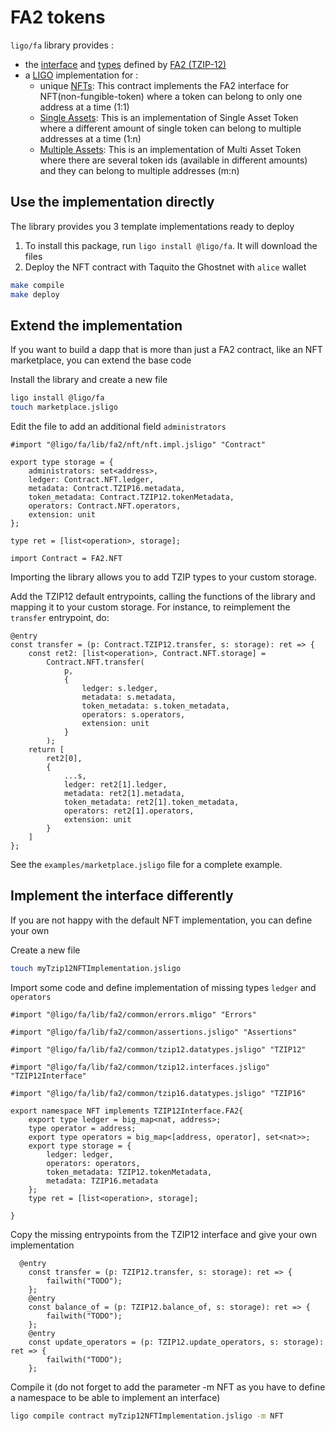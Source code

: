 # FA2 tokens

`ligo/fa` library provides :

- the [interface](./lib/fa2/common/tzip12.interfaces.jsligo) and [types](./lib/fa2/common/tzip12.datatypes.jsligo) defined by [FA2 (TZIP-12)](https://tzip.tezosagora.org/proposal/tzip-12/)
- a [LIGO](https://ligolang.org/) implementation for :
  - unique [NFTs](./lib/fa2/nft/nft.impl.jsligo): This contract implements the FA2 interface for
    NFT(non-fungible-token) where a token can belong to only one address at a time
    (1:1)
  - [Single Assets](./lib/fa2/asset/single_asset.impl.mligo): This is an implementation of
    Single Asset Token where a different amount of single token can belong to multiple
    addresses at a time (1:n)
  - [Multiple Assets](./lib/fa2/asset/multi_asset.impl.mligo): This is an implementation of
    Multi Asset Token where there are several token ids (available in different amounts)
    and they can belong to multiple addresses (m:n)

## Use the implementation directly

The library provides you 3 template implementations ready to deploy

1. To install this package, run `ligo install @ligo/fa`. It will download the files
1. Deploy the NFT contract with Taquito the Ghostnet with `alice` wallet

```bash
make compile
make deploy
```

## Extend the implementation

If you want to build a dapp that is more than just a FA2 contract, like an NFT marketplace, you can extend the base code

Install the library and create a new file

```bash
ligo install @ligo/fa
touch marketplace.jsligo
```

Edit the file to add an additional field `administrators`

```ligolang
#import "@ligo/fa/lib/fa2/nft/nft.impl.jsligo" "Contract"

export type storage = {
    administrators: set<address>,
    ledger: Contract.NFT.ledger,
    metadata: Contract.TZIP16.metadata,
    token_metadata: Contract.TZIP12.tokenMetadata,
    operators: Contract.NFT.operators,
    extension: unit
};

type ret = [list<operation>, storage];

import Contract = FA2.NFT

```

Importing the library allows you to add TZIP types to your custom storage.

Add the TZIP12 default entrypoints, calling the functions of the library and mapping it to your custom storage. For instance, to reimplement the `transfer` entrypoint, do:

```ligolang
@entry
const transfer = (p: Contract.TZIP12.transfer, s: storage): ret => {
    const ret2: [list<operation>, Contract.NFT.storage] =
        Contract.NFT.transfer(
            p,
            {
                ledger: s.ledger,
                metadata: s.metadata,
                token_metadata: s.token_metadata,
                operators: s.operators,
                extension: unit
            }
        );
    return [
        ret2[0],
        {
            ...s,
            ledger: ret2[1].ledger,
            metadata: ret2[1].metadata,
            token_metadata: ret2[1].token_metadata,
            operators: ret2[1].operators,
            extension: unit
        }
    ]
};
```

See the `examples/marketplace.jsligo` file for a complete example.

## Implement the interface differently

If you are not happy with the default NFT implementation, you can define your own

Create a new file

```bash
touch myTzip12NFTImplementation.jsligo
```

Import some code and define implementation of missing types `ledger` and `operators`

```ligolang
#import "@ligo/fa/lib/fa2/common/errors.mligo" "Errors"

#import "@ligo/fa/lib/fa2/common/assertions.jsligo" "Assertions"

#import "@ligo/fa/lib/fa2/common/tzip12.datatypes.jsligo" "TZIP12"

#import "@ligo/fa/lib/fa2/common/tzip12.interfaces.jsligo" "TZIP12Interface"

#import "@ligo/fa/lib/fa2/common/tzip16.datatypes.jsligo" "TZIP16"

export namespace NFT implements TZIP12Interface.FA2{
    export type ledger = big_map<nat, address>;
    type operator = address;
    export type operators = big_map<[address, operator], set<nat>>;
    export type storage = {
        ledger: ledger,
        operators: operators,
        token_metadata: TZIP12.tokenMetadata,
        metadata: TZIP16.metadata
    };
    type ret = [list<operation>, storage];

}
```

Copy the missing entrypoints from the TZIP12 interface and give your own implementation

```ligolang
  @entry
    const transfer = (p: TZIP12.transfer, s: storage): ret => {
        failwith("TODO");
    };
    @entry
    const balance_of = (p: TZIP12.balance_of, s: storage): ret => {
        failwith("TODO");
    };
    @entry
    const update_operators = (p: TZIP12.update_operators, s: storage): ret => {
        failwith("TODO");
    };
```

Compile it (do not forget to add the parameter -m NFT as you have to define a namespace to be able to implement an interface)

```bash
ligo compile contract myTzip12NFTImplementation.jsligo -m NFT
```
